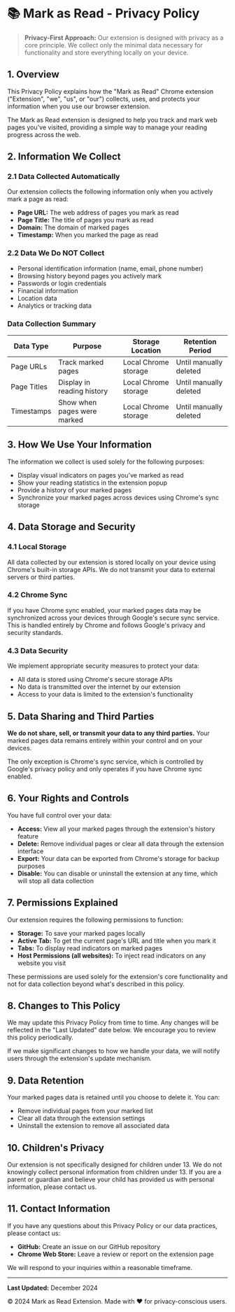 # 📚 Mark as Read - Privacy Policy

> **Privacy-First Approach:** Our extension is designed with privacy as a core principle. We collect only the minimal data necessary for functionality and store everything locally on your device.

## 1. Overview

This Privacy Policy explains how the "Mark as Read" Chrome extension ("Extension", "we", "us", or "our") collects, uses, and protects your information when you use our browser extension.

The Mark as Read extension is designed to help you track and mark web pages you've visited, providing a simple way to manage your reading progress across the web.

## 2. Information We Collect

### 2.1 Data Collected Automatically

Our extension collects the following information only when you actively mark a page as read:

- **Page URL:** The web address of pages you mark as read
- **Page Title:** The title of pages you mark as read
- **Domain:** The domain of marked pages
- **Timestamp:** When you marked the page as read

### 2.2 Data We Do NOT Collect

- Personal identification information (name, email, phone number)
- Browsing history beyond pages you actively mark
- Passwords or login credentials
- Financial information
- Location data
- Analytics or tracking data

### Data Collection Summary

| Data Type | Purpose | Storage Location | Retention Period |
|-----------|---------|------------------|------------------|
| Page URLs | Track marked pages | Local Chrome storage | Until manually deleted |
| Page Titles | Display in reading history | Local Chrome storage | Until manually deleted |
| Timestamps | Show when pages were marked | Local Chrome storage | Until manually deleted |

## 3. How We Use Your Information

The information we collect is used solely for the following purposes:

- Display visual indicators on pages you've marked as read
- Show your reading statistics in the extension popup
- Provide a history of your marked pages
- Synchronize your marked pages across devices using Chrome's sync storage

## 4. Data Storage and Security

### 4.1 Local Storage

All data collected by our extension is stored locally on your device using Chrome's built-in storage APIs. We do not transmit your data to external servers or third parties.

### 4.2 Chrome Sync

If you have Chrome sync enabled, your marked pages data may be synchronized across your devices through Google's secure sync service. This is handled entirely by Chrome and follows Google's privacy and security standards.

### 4.3 Data Security

We implement appropriate security measures to protect your data:

- All data is stored using Chrome's secure storage APIs
- No data is transmitted over the internet by our extension
- Access to your data is limited to the extension's functionality

## 5. Data Sharing and Third Parties

**We do not share, sell, or transmit your data to any third parties.** Your marked pages data remains entirely within your control and on your devices.

The only exception is Chrome's sync service, which is controlled by Google's privacy policy and only operates if you have Chrome sync enabled.

## 6. Your Rights and Controls

You have full control over your data:

- **Access:** View all your marked pages through the extension's history feature
- **Delete:** Remove individual pages or clear all data through the extension interface
- **Export:** Your data can be exported from Chrome's storage for backup purposes
- **Disable:** You can disable or uninstall the extension at any time, which will stop all data collection

## 7. Permissions Explained

Our extension requires the following permissions to function:

- **Storage:** To save your marked pages locally
- **Active Tab:** To get the current page's URL and title when you mark it
- **Tabs:** To display read indicators on marked pages
- **Host Permissions (all websites):** To inject read indicators on any website you visit

These permissions are used solely for the extension's core functionality and not for data collection beyond what's described in this policy.

## 8. Changes to This Policy

We may update this Privacy Policy from time to time. Any changes will be reflected in the "Last Updated" date below. We encourage you to review this policy periodically.

If we make significant changes to how we handle your data, we will notify users through the extension's update mechanism.

## 9. Data Retention

Your marked pages data is retained until you choose to delete it. You can:

- Remove individual pages from your marked list
- Clear all data through the extension settings
- Uninstall the extension to remove all associated data

## 10. Children's Privacy

Our extension is not specifically designed for children under 13. We do not knowingly collect personal information from children under 13. If you are a parent or guardian and believe your child has provided us with personal information, please contact us.

## 11. Contact Information

If you have any questions about this Privacy Policy or our data practices, please contact us:

- **GitHub:** Create an issue on our GitHub repository
- **Chrome Web Store:** Leave a review or report on the extension page

We will respond to your inquiries within a reasonable timeframe.

---

**Last Updated:** December 2024

© 2024 Mark as Read Extension. Made with ❤️ for privacy-conscious users. 
